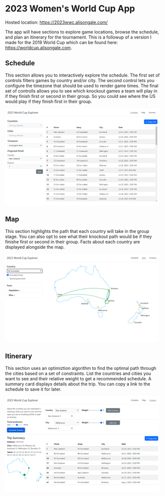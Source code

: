 # 2023 Women's World Cup App

Hosted location: https://2023wwc.alisongale.com/

The app will have sections to explore game locations, browse the schedule, and
plan an itinerary for the tournament. This is a followup of a version I made
for the 2019 World Cup which can be found here:
https://worldcup.alisongale.com.

## Schedule

This section allows you to interactively explore the schedule. The first set of
controls filters games by country and/or city. The second control lets you
configure the timezone that should be used to render game times. The final set
of controlls allows you to see which knockout games a team will play in if they
finish first or second in their group. So you could see where the US would play
if they finish first in their group.

<img src="https://github.com/agale123/world-cup-2023/blob/f4acabe93562af94b21e3bf0f3481d3d20e6eb6d/images/schedule.png" width="500px">

## Map

This section highlights the path that each country will take in the group stage.
You can also opt to see what their knockout path would be if they finishe first
or second in their group. Facts about each country are displayed alongside the
map.

<img src="https://github.com/agale123/world-cup-2023/blob/f4acabe93562af94b21e3bf0f3481d3d20e6eb6d/images/map.png" width="500px">

## Itinerary

This section uses an optimiztion algorithm to find the optimal path through the
cities based on a set of constraints. List the countries and cities you want to
see and their relative weight to get a recommended schedule. A summary card
displays details about the trip. You can copy a link to the schedule to save it
for later.

<img src="https://github.com/agale123/world-cup-2023/blob/f4acabe93562af94b21e3bf0f3481d3d20e6eb6d/images/itinerary.png" width="500px">